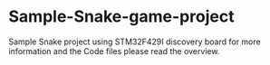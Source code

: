 # Sample-Snake-game-project
Sample Snake project using STM32F429I discovery board 
for more information and the Code files please read the overview.
